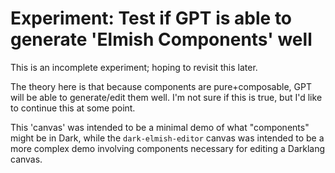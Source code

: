 # Experiment: Test if GPT is able to generate 'Elmish Components' well

This is an incomplete experiment; hoping to revisit this later.

The theory here is that because components are pure+composable,
GPT will be able to generate/edit them well. I'm not sure if this is true, but I'd like to continue this at some point.

This 'canvas' was intended to be a minimal demo of what "components" might be in
Dark, while the `dark-elmish-editor` canvas was intended to be a more complex demo
involving components necessary for editing a Darklang canvas.